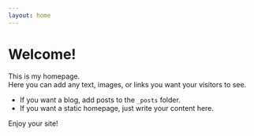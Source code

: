 ```yaml
---
layout: home
---
```


# Welcome!

This is my homepage.  
Here you can add any text, images, or links you want your visitors to see.

- If you want a blog, add posts to the `_posts` folder.
- If you want a static homepage, just write your content here.

Enjoy your site!
